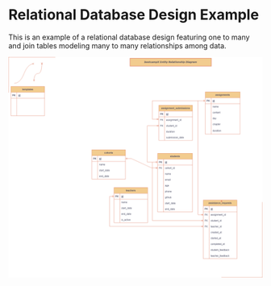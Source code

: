 # Relational Database Design Example

This is an example of a relational database design featuring one to many and join tables modeling many to many relationships among data.

![ERD Diagram](./bootcampXErd.png)